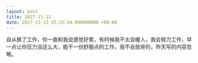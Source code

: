 ```yaml
---
layout: post
title: 2017-11-13
date: 2017-11-13 15:32:24.000000000 +09:00
---
```


自从换了工作，你一直和我说感觉好累，有时候我不太会暖人，我会努力工作，早一点让你压力没这么大，能干一份舒服点的工作，我不会放弃的，昨天写的内容忽略。
